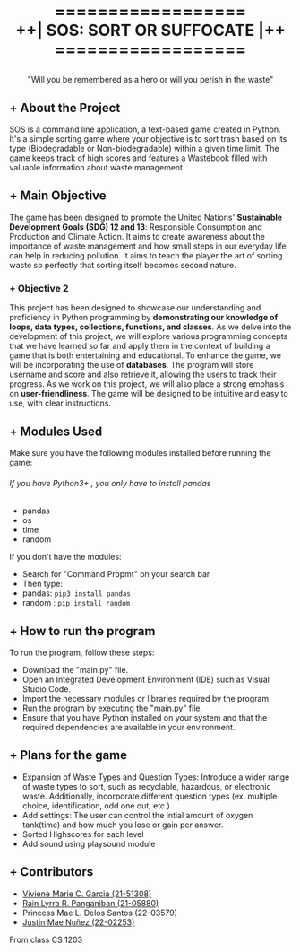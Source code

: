 <h1>
<p align="center">
  <br>     ==================
  <br>++| SOS: SORT OR SUFFOCATE |++
  <br>   ==================
</h1>
  <p align="center">
    "Will you be remembered as a hero or will you perish in the waste"
    <br />
    </p>
</p>



## + About the Project
SOS is a command line application, a text-based game created in Python. It's a simple sorting game where your objective is to sort trash based on its type (Biodegradable or Non-biodegradable) within a given time limit. The game keeps track of high scores and features a Wastebook filled with valuable information about waste management.

## + Main Objective
The game has been designed to promote the United Nations' **Sustainable Development Goals (SDG) 12 and 13**: Responsible Consumption and Production and Climate Action. It aims to create awareness about the importance of waste management and how small steps in our everyday life can help in reducing pollution. It aims to teach the player the art of sorting waste so perfectly that sorting itself becomes second nature. 

### + Objective 2
This project has been designed to showcase our understanding and proficiency in Python programming by **demonstrating our knowledge of loops, data types, collections, functions, and classes**. As we delve into the development of this project, we will explore various programming concepts that we have learned so far and apply them in the context of building a  game that is both entertaining and educational. To enhance the game, we will be incorporating the use of **databases**. The program will store username and score and also retrieve it, allowing the users to track their progress. As we work on this project, we will also place a strong emphasis on **user-friendliness**. The game will be designed to be intuitive and easy to use, with clear instructions. 

## + Modules Used
Make sure you have the following modules installed before running the game:
###### If you have Python3+ , you only have to install pandas

- pandas
- os 
- time
- random

If you don't have the modules: 
- Search for "Command Propmt" on your search bar
- Then type: 
- pandas: ```pip3 install pandas``` 
- random : ```pip install random``` 

## + How to run the program
To run the program, follow these steps:
- Download the "main.py" file.
- Open an Integrated Development Environment (IDE) such as Visual Studio Code.
- Import the necessary modules or libraries required by the program.
- Run the program by executing the "main.py" file.
- Ensure that you have Python installed on your system and that the required dependencies are available in your environment.

## + Plans for the game
- Expansion of Waste Types and Question Types: Introduce a wider range of waste types to sort, such as recyclable, hazardous, or electronic waste. Additionally, incorporate different question types (ex. multiple choice, identification, odd one out, etc.)
- Add settings: The user can control the intial amount of oxygen tank(time) and how much you lose or gain per answer. 
- Sorted Highscores for each level
- Add sound using playsound module


## + Contributors 
- [Viviene Marie C. Garcia (21-51308)](https://github.com/VivieneGarcia)
- [Rain Lyrra R. Panganiban (21-05880)](https://github.com/rnlyra)
- Princess Mae L. Delos Santos (22-03579)
- [Justin Mae Nuñez (22-02253)](https://github.com/jstnnz)

From class CS 1203

